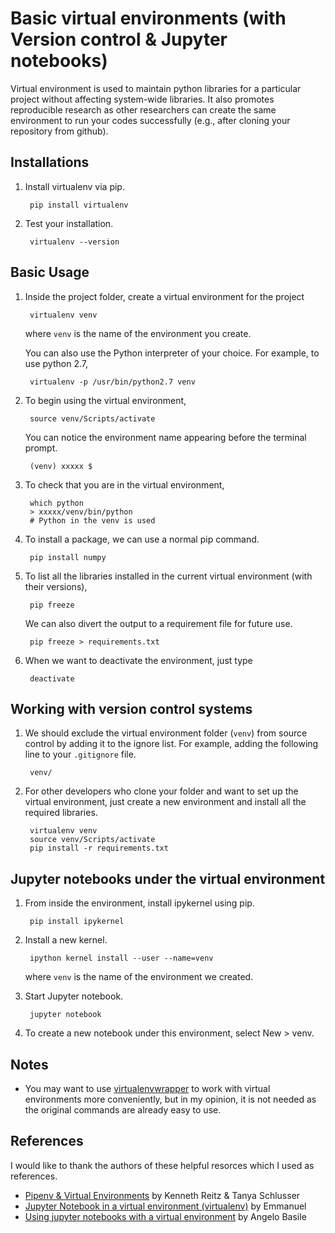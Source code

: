 # Basic virtual environments (with Version control & Jupyter notebooks)
Virtual environment is used to maintain python libraries for a particular project without affecting system-wide libraries. It also promotes reproducible research as other researchers can create the same environment to run your codes successfully (e.g., after cloning your repository from github).

## Installations
1. Install virtualenv via pip.
        
        pip install virtualenv
          
2. Test your installation.
	
		virtualenv --version

## Basic Usage
1. Inside the project folder, create a virtual environment for the project

		virtualenv venv
	where `venv` is the name of the environment you create. 

	You can also use the Python interpreter of your choice. For example, to use python 2.7,

		virtualenv -p /usr/bin/python2.7 venv

2. To begin using the virtual environment,

		source venv/Scripts/activate

	You can notice the environment name appearing before the terminal prompt.

		(venv) xxxxx $ 

3. To check that you are in the virtual environment,
		
		which python
		> xxxxx/venv/bin/python 
		# Python in the venv is used 

4. To install a package, we can use a normal pip command.

		pip install numpy

5. To list all the libraries installed in the current virtual environment (with their versions),
	
		pip freeze

	We can also divert the output to a requirement file for future use.

		pip freeze > requirements.txt

6. When we want to deactivate the environment, just type

		deactivate

## Working with version control systems 

1. We should exclude the virtual environment folder (`venv`) from source control by adding it to the ignore list. For example, adding the following line to your `.gitignore` file.

		venv/

2. For other developers who clone your folder and want to set up the virtual environment, just create a new environment and install all the required libraries.

		virtualenv venv		
		source venv/Scripts/activate
		pip install -r requirements.txt

## Jupyter notebooks under the virtual environment

1. From inside the environment, install ipykernel using pip.

		pip install ipykernel

2. Install a new kernel.

		ipython kernel install --user --name=venv

	where `venv` is the name of the environment we created.

3. Start Jupyter notebook.

		jupyter notebook

4. To create a new notebook under this environment, select New > venv.

## Notes

- You may want to use [virtualenvwrapper](https://virtualenvwrapper.readthedocs.io/en/latest/index.html) to work with virtual environments more conveniently, but in my opinion, it is not needed as the original commands are already easy to use. 

## References

I would like to thank the authors of these helpful resorces which I used as references.

- [Pipenv & Virtual Environments](https://docs.python-guide.org/dev/virtualenvs/) by Kenneth Reitz & Tanya Schlusser
- [Jupyter Notebook in a virtual environment (virtualenv)](https://medium.com/@eleroy/jupyter-notebook-in-a-virtual-environment-virtualenv-8f3c3448247) by Emmanuel
- [Using jupyter notebooks with a virtual environment](https://anbasile.github.io/programming/2017/06/25/jupyter-venv/) by Angelo Basile